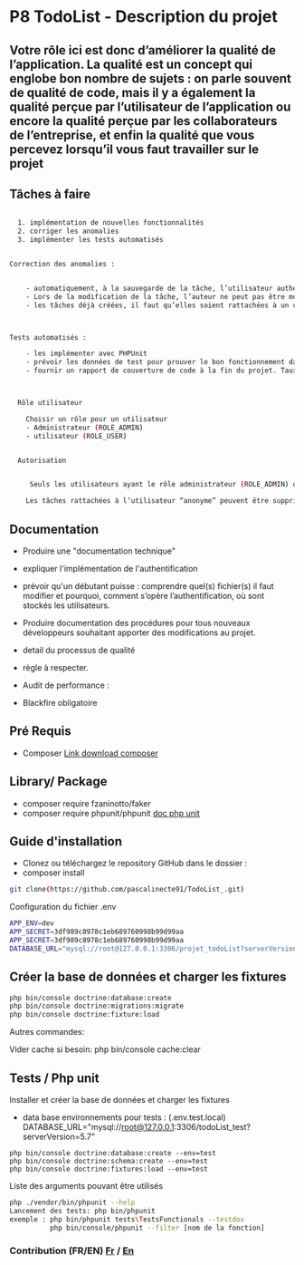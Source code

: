 # P8 TodoList   -  Description du projet

## Votre rôle ici est donc d’améliorer la qualité de l’application. La qualité est un concept qui englobe bon nombre de sujets : on parle souvent de qualité de code, mais il y a également la qualité perçue par l’utilisateur de l’application ou encore la qualité perçue par les collaborateurs de l’entreprise, et enfin la qualité que vous percevez lorsqu’il vous faut travailler sur le projet

## Tâches à faire  

```sh

  1. implémentation de nouvelles fonctionnalités 
  2. corriger les anomalies 
  3. implémenter les tests automatisés


Correction des anomalies :


    - automatiquement, à la sauvegarde de la tâche, l’utilisateur authentifié soit rattaché à la tâche nouvellement créee.
    - Lors de la modification de la tâche, l’auteur ne peut pas être modifié.
    - les tâches déjà créées, il faut qu’elles soient rattachées à un utilisateur “anonyme”.



Tests automatisés :

    - les implémenter avec PHPUnit
    - prévoir les données de test pour prouver le bon fonctionnement dans les cas explicités ici.
    - fournir un rapport de couverture de code à la fin du projet. Taux de couverture supérieur à 70%.



  Rôle utilisateur

    Choisir un rôle pour un utilisateur
    - Administrateur (ROLE_ADMIN)
    - utilisateur (ROLE_USER)


  Autorisation


     Seuls les utilisateurs ayant le rôle administrateur (ROLE_ADMIN) doivent pouvoir accéder aux pages de gestion des utilisateurs.

    Les tâches rattachées à l’utilisateur “anonyme” peuvent être supprimées uniquement par les utilisateurs ayant le rôle administrateur (ROLE_ADMIN).
```

## Documentation

- Produire une "documentation technique"
- expliquer l'implémentation de l'authentification
- prévoir qu'un débutant puisse :
comprendre quel(s) fichier(s) il faut modifier et pourquoi,
comment s’opère l’authentification,
où sont stockés les utilisateurs.

- Produire documentation des procédures  pour tous nouveaux développeurs souhaitant apporter des modifications au projet.
- detail du processus de qualité
- règle à respecter.

- Audit de performance :
- Blackfire obligatoire

## Pré Requis

- Composer [Link download composer](https://getcomposer.org/download/)

## Library/ Package

- composer require fzaninotto/faker
- composer require phpunit/phpunit [doc php unit](https://phpunit.readthedocs.io/en/latest/installation.html#requirements)

## Guide d'installation

- Clonez ou téléchargez le repository GitHub dans le dossier :
- composer install

```sh
git clone(https://github.com/pascalinecte91/TodoList_.git)
```

 Configuration du fichier .env

```sh
APP_ENV=dev
APP_SECRET=3df989c8978c1eb689760998b99d99aa
APP_SECRET=3df989c8978c1eb689760998b99d99aa
DATABASE_URL="mysql://root@127.0.0.1:3306/projet_todoList?serverVersion=5.7"
```

## Créer la base de données et charger les fixtures
```sh
php bin/console doctrine:database:create
php bin/console doctrine:migrations:migrate
php bin/console doctrine:fixture:load
```
Autres commandes:

Vider cache si besoin:
    php bin/console cache:clear

## Tests / Php unit

Installer et créer la base de données et charger les fixtures
* data base environnements pour tests : (.env.test.local)
DATABASE_URL="mysql://root@127.0.0.1:3306/todoList_test?serverVersion=5.7"
```
php bin/console doctrine:database:create --env=test
php bin/console doctrine:schema:create --env=test
php bin/console doctrine:fixtures:load --env=test
```

Liste des arguments pouvant être utilisés
```sh
php ./vendor/bin/phpunit --help
Lancement des tests: php bin/phpunit
exemple : php bin/phpunit tests\TestsFunctionals --testdox
          php bin/console/phpunit --filter [nom de la fonction]      
```

### Contribution (FR/EN) [Fr](https://github.com/pascalinecte91/TodoList_/blob/main/Contribution.md)  / [En](https://github.com/pascalinecte91/TodoList_/blob/main/Contributing.md)
